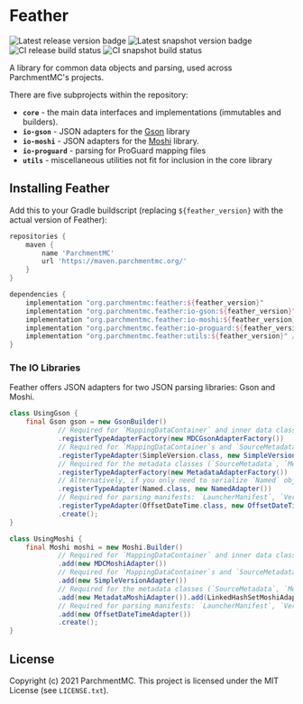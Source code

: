 # Feather

![Latest release version badge](https://img.shields.io/maven-metadata/v?color=forestgreen&label=release&logo=star&metadataUrl=https%3A%2F%2Fldtteam.jfrog.io%2Fartifactory%2Fparchmentmc-internal%2Forg%2Fparchmentmc%2Ffeather%2Fmaven-metadata.xml)
![Latest snapshot version badge](https://img.shields.io/maven-metadata/v?color=tomato&label=snapshot&logo=star&metadataUrl=https%3A%2F%2Fldtteam.jfrog.io%2Fartifactory%2Fparchmentmc-snapshots%2Forg%2Fparchmentmc%2Ffeather%2Fmaven-metadata.xml)
![CI release build status](https://img.shields.io/teamcity/build/s/ParchmentMC_Feather_BuildAndPublishMainBranches?label=release%20build&logo=teamcity&server=https%3A%2F%2Fbuildsystem.ldtteam.com)
![CI snapshot build status](https://img.shields.io/teamcity/build/s/ParchmentMC_Feather_BuildAndPublishSnapshotBranches?label=snapshot%20build&logo=teamcity&server=https%3A%2F%2Fbuildsystem.ldtteam.com)

A library for common data objects and parsing, used across ParchmentMC's projects.

There are five subprojects within the repository:

- **`core`** - the main data interfaces and implementations (immutables and builders).
- **`io-gson`** - JSON adapters for the [Gson](https://github.com/google/gson) library
- **`io-moshi`** - JSON adapters for the [Moshi](https://github.com/square/moshi) library.
- **`io-proguard`** - parsing for ProGuard mapping files
- **`utils`** - miscellaneous utilities not fit for inclusion in the core library

## Installing Feather

Add this to your Gradle buildscript (replacing `${feather_version}` with the actual version of Feather):

```gradle
repositories {
    maven {
        name 'ParchmentMC'
        url 'https://maven.parchmentmc.org/'
    }
}

dependencies {
    implementation "org.parchmentmc:feather:${feather_version}"
    implementation "org.parchmentmc.feather:io-gson:${feather_version}" // For the Gson adapters
    implementation "org.parchmentmc.feather:io-moshi:${feather_version}" // For the Moshi adapters
    implementation "org.parchmentmc.feather:io-proguard:${feather_version}" // For the ProGuard parser
    implementation "org.parchmentmc.feather:utils:${feather_version}" // For the misc. utilities
}
```

### The IO Libraries

Feather offers JSON adapters for two JSON parsing libraries: Gson and Moshi.

```java
class UsingGson {
    final Gson gson = new GsonBuilder()
            // Required for `MappingDataContainer` and inner data classes
            .registerTypeAdapterFactory(new MDCGsonAdapterFactory())
            // Required for `MappingDataContainer`s and `SourceMetadata`
            .registerTypeAdapter(SimpleVersion.class, new SimpleVersionAdapter())
            // Required for the metadata classes (`SourceMetadata`, `MethodReference`, etc.) and `Named`
            .registerTypeAdapterFactory(new MetadataAdapterFactory())
            // Alternatively, if you only need to serialize `Named` objects
            .registerTypeAdapter(Named.class, new NamedAdapter())
            // Required for parsing manifests: `LauncherManifest`, `VersionManifest`, and their inner data classes
            .registerTypeAdapter(OffsetDateTime.class, new OffsetDateTimeAdapter())
            .create();
} 

class UsingMoshi {
    final Moshi moshi = new Moshi.Builder()
            // Required for `MappingDataContainer` and inner data classes
            .add(new MDCMoshiAdapter())
            // Required for `MappingDataContainer`s and `SourceMetadata`
            .add(new SimpleVersionAdapter())
            // Required for the metadata classes (`SourceMetadata`, `MethodReference`, etc.) and `Named`
            .add(new MetadataMoshiAdapter()).add(LinkedHashSetMoshiAdapter.FACTORY)
            // Required for parsing manifests: `LauncherManifest`, `VersionManifest`, and their inner data classes
            .add(new OffsetDateTimeAdapter())
            .create();
}
```

## License

Copyright (c) 2021 ParchmentMC. This project is licensed under the MIT License (see `LICENSE.txt`). 
